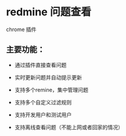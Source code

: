 # redmine 问题查看

chrome 插件

## 主要功能：

* 通过插件直接查看问题

* 实时更新问题并自动提示更新

* 支持多个remine，集中管理问题

* 支持多个自定义过滤规则

* 支持开发用户和测试用户

* 支持离线查看问题（不能上网或者回家的情况）
